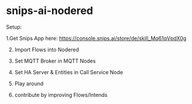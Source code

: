 # snips-ai-nodered

Setup:

1.Get Snips App here: https://console.snips.ai/store/de/skill_Mq61qVpdX0g

2. Import Flows into Nodered

3. Set MQTT Broker in MQTT Nodes

4. Set HA Server & Entities in Call Service Node

5. Play around

6. contribute by improving Flows/Intends
